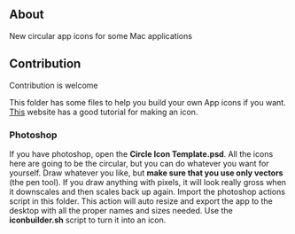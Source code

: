 ## About
New circular app icons for some Mac applications

## Contribution
Contribution is welcome

This folder has some files to help you build your own App icons if you want.
[This](https://blog.macsales.com/28492-create-your-own-custom-icons-in-10-7-5-or-later) website has a good tutorial for making an icon.

### Photoshop

If you have photoshop, open the **Circle Icon Template.psd**. 
All the icons here are going to be the circular, but you can do whatever you want for yourself.
Draw whatever you like, but **make sure that you use only vectors** (the pen tool).
If you draw anything with pixels, it will look really gross when it downscales and then scales back up again.
Import the photoshop actions script in this folder.
This action will auto resize and export the app to the desktop with all the proper names and sizes needed.
Use the **iconbuilder.sh** script to turn it into an icon.

